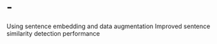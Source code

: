# -
Using sentence embedding and data augmentation Improved sentence similarity detection performance
